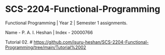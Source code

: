 # SCS-2204-Functional-Programming
Functional Programming | Year 2 | Semester 1 assignments.

Name - P. A. I. Heshan | Index - 20000766

Tutorial 02. # https://github.com/isuru-heshan/SCS-2204-Functional-Programming/tree/main/Tutorial%2002
